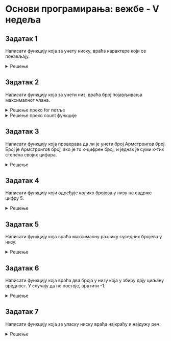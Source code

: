 # Основи програмирања: вежбе - V недеља

## Задатак 1
Написати функцију која за унету ниску, враћа карактерe који се понављају.
<details markdown='block'>
<summary>Решење </summary>

```python
def ponovljeni(niska):
    """
    Написати функцију која за унету ниску, враћа карактерe који се понављају.
    """        
    skup = set()
    skup_ponovljenih = set()
    for karakter in niska:
        if karakter in skup:
            skup_ponovljenih.add(karakter)
        else:
            skup.add(karakter)

    return skup_ponovljenih

    
```
</details>

## Задатак 2
Написати функцију која за унети низ, враћа број појављивања максималног члана.
<details markdown='block'>
<summary>Решење преко for петље </summary>

```python
def broj_maksimalnih(niz):
    """
    Написати функцију која за унети низ, враћа број појављивања максималног члана.
    """
    maksimalan = niz[0]
    for broj in niz:
        if broj > maksimalan:
            maksimalan = broj
    
    brojac = 0
    for broj in niz:
        if broj == maksimalan:
            brojac+=1

    return brojac
```
</details>
<details markdown='block'>
<summary>Решење преко count функције </summary>

```python
def broj_maksimalnih1(niz):
    """
    Написати функцију која за унети низ, враћа број појављивања максималног члана.
    """
    return niz.count(max(niz))

```
</details>

## Задатак 3
Написати функцију која проверава да ли је унети број Армстронгов број.
Број је Армстронгов број, ако је то к-цифрен број, и једнак је суми к-тих степена својих цифара.
<details markdown='block'>
<summary>Решење </summary>

```python
def armstrongov_broj():
    """
    Написати функцију која проверава да ли је унети број Армстронгов број.
    Број је Армстронгов број, ако је то к-цифрен број, и једнак је суми к-тих степена својих цифара.
    Пример:
        370 = 3**3 + 7**3 + 0**3, je Aрмстронгов број
        1634 = 1**4 + 6**4 + 3**4 + 4**4, je Aрмстронгов број
        12 != 1**2 + 2**2, није Армстронгов број
    """
    broj_niska = input()
    broj_cifara = len(broj_niska)
    broj = int(broj_niska)

    zbir = 0
    while broj > 0:
        cifra = broj%10
        zbir += cifra**broj_cifara
        broj=broj//10

    return zbir == int(broj_niska)
    
```
</details>

## Задатак 4
Написати функцију који одређује колико бројева у низу не садрже цифру 5.
<details markdown='block'>
<summary>Решење </summary>

```python
def brojevi_koji_ne_sadrze_5(niz):
    """
    Написати функцију који одређује колико бројева у низу не садрже цифру 5.
    """
    brojac = 0
    for broj in niz:
        broj_niska = str(broj)
        if '5' not in broj_niska:
            brojac+=1

    return brojac

```
</details>

## Задатак 5
Написати функцију која враћа максималну разлику суседних бројева у низу.
<details markdown='block'>
<summary>Решење </summary>

```python
def maksimalna_razlika_susednih(niz):
    """
    Написати функцију која враћа максималну разлику суседних бројева у низу.
    Пример:
    [5,10,50,55] -> 40
    """
    maksimalna_razlika = 0
    for i in range(len(niz)-1):
        trenutni = niz[i]
        sledeci = niz[i+1]
        trenutna_razlika = abs(trenutni-sledeci)
        if trenutna_razlika > maksimalna_razlika:
            maksimalna_razlika = trenutna_razlika
        
    return maksimalna_razlika

```
</details>

## Задатак 6
Написати функцију која враћа два броја у низу која у збиру дају циљану вредност.
У случају да не постоје, вратити -1.
<details markdown='block'>
<summary>Решење </summary>

```python
def zbir_dva(niz, cilj):
    """
    Написати функцију која враћа два броја у низу која у збиру дају циљану вредност.
    У случају да не постоје, вратити -1.
    """
    skup = set()
    for broj in niz:
        if cilj-broj in skup:
            return (broj,cilj-broj)
        else:
            skup.add(broj)

    return -1
```
</details>

## Задатак 7
Написати функцију која за уласку ниску враћа најкраћу и најдужу реч.
<details markdown='block'>
<summary>Решење </summary>

```python
def naj_reci(niska):
    """
    Написати функцију која за уласку ниску враћа најкраћу и најдужу реч.
    Пример:
    ’Човек jе рођен да ради, да трпи и да се бори, ко тако не чини,
    мора пропасти. -Никола Тесла’ -> ’и’, ’пропасти’
    """

    samo_reci =''
    for znak in niska:
        if znak.isalpha():
            samo_reci += znak
        else:
            samo_reci += ' '
    return min(samo_reci.split(), key=len), max(samo_reci.split(), key=len)


```
</details>

